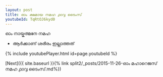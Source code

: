 ```yaml
---
layout: post
title: ഓം ക്ഷമായ നമഹ ൧൦൮ ടൈംസ്
youtubeId: TqRtOJ6kyd0
---
```

 
 
 ഓം നായ്കത്മനേ നമഹ 
 
 -  ആർക്കാണ് ശരീരം ഇല്ലാത്തത് 
 
  
 
  
 
 
 
 
 
 


{% include youtubePlayer.html id=page.youtubeId %}
 
[Next]({{ site.baseurl }}{% link  split2/_posts/2015-11-26-ഓം മഹാറെജസ് നമഹ ൧൦൮ ടൈംസ്.md%})
 
